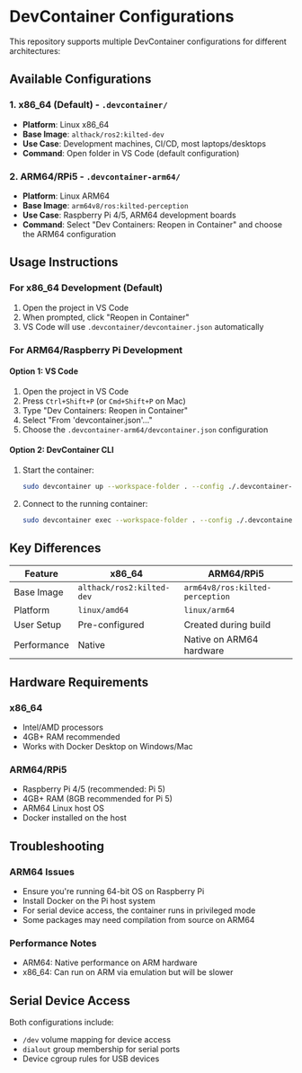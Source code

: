 # DevContainer Configurations

This repository supports multiple DevContainer configurations for different architectures:

## Available Configurations

### 1. x86_64 (Default) - `.devcontainer/`
- **Platform**: Linux x86_64 
- **Base Image**: `althack/ros2:kilted-dev`
- **Use Case**: Development machines, CI/CD, most laptops/desktops
- **Command**: Open folder in VS Code (default configuration)

### 2. ARM64/RPi5 - `.devcontainer-arm64/`
- **Platform**: Linux ARM64 
- **Base Image**: `arm64v8/ros:kilted-perception`
- **Use Case**: Raspberry Pi 4/5, ARM64 development boards
- **Command**: Select "Dev Containers: Reopen in Container" and choose the ARM64 configuration

## Usage Instructions

### For x86_64 Development (Default)
1. Open the project in VS Code
2. When prompted, click "Reopen in Container" 
3. VS Code will use `.devcontainer/devcontainer.json` automatically

### For ARM64/Raspberry Pi Development

#### Option 1: VS Code
1. Open the project in VS Code
2. Press `Ctrl+Shift+P` (or `Cmd+Shift+P` on Mac)
3. Type "Dev Containers: Reopen in Container"
4. Select "From 'devcontainer.json'..."
5. Choose the `.devcontainer-arm64/devcontainer.json` configuration

#### Option 2: DevContainer CLI
1. Start the container:
   ```bash
   sudo devcontainer up --workspace-folder . --config ./.devcontainer-arm64/devcontainer.json
   ```
2. Connect to the running container:
   ```bash
   sudo devcontainer exec --workspace-folder . --config ./.devcontainer-arm64/devcontainer.json /bin/bash
   ```

## Key Differences

| Feature | x86_64 | ARM64/RPi5 |
|---------|--------|------------|
| Base Image | `althack/ros2:kilted-dev` | `arm64v8/ros:kilted-perception` |
| Platform | `linux/amd64` | `linux/arm64` |
| User Setup | Pre-configured | Created during build |
| Performance | Native | Native on ARM64 hardware |

## Hardware Requirements

### x86_64
- Intel/AMD processors
- 4GB+ RAM recommended
- Works with Docker Desktop on Windows/Mac

### ARM64/RPi5
- Raspberry Pi 4/5 (recommended: Pi 5)
- 4GB+ RAM (8GB recommended for Pi 5)
- ARM64 Linux host OS
- Docker installed on the host

## Troubleshooting

### ARM64 Issues
- Ensure you're running 64-bit OS on Raspberry Pi
- Install Docker on the Pi host system
- For serial device access, the container runs in privileged mode
- Some packages may need compilation from source on ARM64

### Performance Notes
- ARM64: Native performance on ARM hardware
- x86_64: Can run on ARM via emulation but will be slower

## Serial Device Access
Both configurations include:
- `/dev` volume mapping for device access
- `dialout` group membership for serial ports
- Device cgroup rules for USB devices